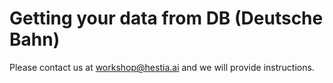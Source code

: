 # Getting your data from DB (Deutsche Bahn)

Please contact us at workshop@hestia.ai and we will provide instructions.
